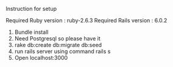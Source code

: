 Instruction for setup

Required Ruby version : ruby-2.6.3
Required Rails version : 6.0.2


1) Bundle install
2) Need Postgresql so please have it
3) rake db:create db:migrate db:seed
4) run rails server using command rails s
5) Open localhost:3000
